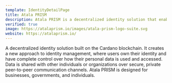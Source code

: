 ```yaml
---
template: IdentityDetailPage
title: Atala PRISM
description: Atala PRISM is a decentralized identity solution that enables people to own their personal data and interact with organizations seamlessly, privately, and securely.
verified: true
image: https://atalaprism.io/images/atala-prism-logo-suite.svg
website: https://atalaprism.io/
---
```


A decentralized identity solution built on the Cardano blockchain. It creates a new approach to identity management, where users own their identity and have complete control over how their personal data is used and accessed. Data is shared with other individuals or organizations over secure, private peer-to-peer communication channels. Atala PRISM is designed for businesses, governments, and individuals.

<YoutubeVideo url="https://www.youtube.com/watch?v=nUmmysCPzXA&t=1s" description="Atala Prism Explainer"/>
